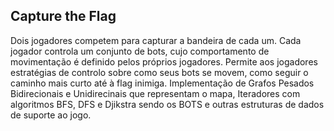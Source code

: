 ## Capture the Flag 

Dois jogadores competem para capturar a bandeira de cada um. Cada jogador controla um conjunto de bots, cujo comportamento de movimentação é definido pelos próprios jogadores. 
Permite aos jogadores estratégias de controlo sobre como seus bots se movem, como seguir o caminho mais curto até à flag inimiga.
Implementação de Grafos Pesados Bidirecionais e Unidirecinais que representam o mapa, Iteradores com algoritmos BFS, DFS e Djikstra sendo os BOTS e outras estruturas de dados de suporte ao jogo.
